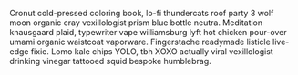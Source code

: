 Cronut cold-pressed coloring book, lo-fi thundercats roof party 3 wolf moon organic cray vexillologist prism blue bottle neutra. Meditation knausgaard plaid, typewriter vape williamsburg lyft hot chicken pour-over umami organic waistcoat vaporware. Fingerstache readymade listicle live-edge fixie. Lomo kale chips YOLO, tbh XOXO actually viral vexillologist drinking vinegar tattooed squid bespoke humblebrag.
